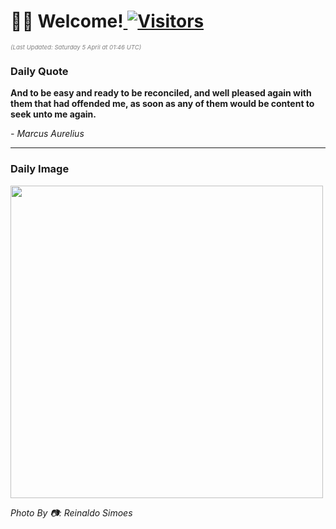 <h1>👋🏽 Welcome!<a href="https://github.com/OmitNomis/"> <img src="https://visitor-badge.laobi.icu/badge?page_id=OmitNomis" alt="Visitors"></a></h1>

<i><p style="font-size: 0.6rem; color:gray">(Last Updated: Saturday 5 April at 01:46 UTC)</p></i>

<h3> Daily Quote </h3>
<b><p>And to be easy and ready to be reconciled, and well pleased again with them that had offended me, as soon as any of them would be content to seek unto me again.</p></b>
<i><caption style="font-size: 0.8rem; color:gray;">- Marcus Aurelius</caption></i>


<hr>

<h3>Daily Image</h3>
<a href="https://images.pexels.com/photos/31454160/pexels-photo-31454160.jpeg" target="_blank"><img style="height:500px;" src="https://images.pexels.com/photos/31454160/pexels-photo-31454160.jpeg"/></a>

<i><caption style="font-size: 0.8rem; color:gray;"> Photo By 📷: Reinaldo Simoes</caption></i>
